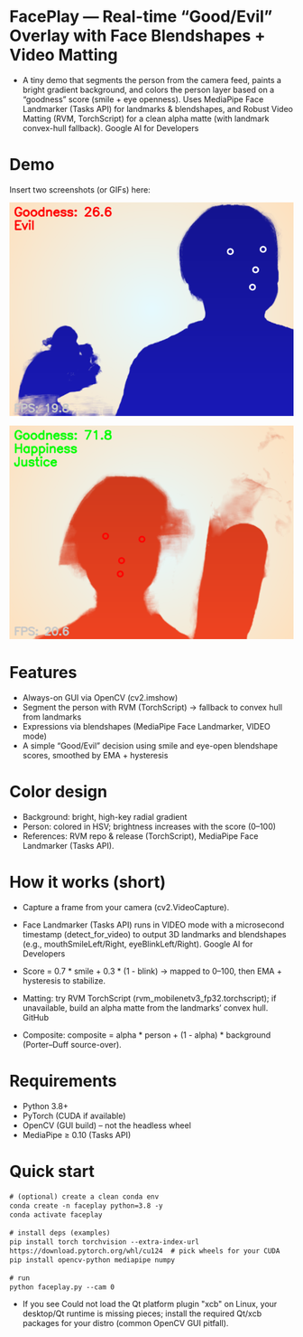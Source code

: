 # FacePlay — Real-time “Good/Evil” Overlay with Face Blendshapes + Video Matting

- A tiny demo that segments the person from the camera feed, paints a bright gradient background, and colors the person layer based on a “goodness” score (smile + eye openness). Uses MediaPipe Face Landmarker (Tasks API) for landmarks & blendshapes, and Robust Video Matting (RVM, TorchScript) for a clean alpha matte (with landmark convex-hull fallback). 
Google AI for Developers


# Demo

Insert two screenshots (or GIFs) here:

![Overlay demo 1](./nomood.png)

![Overlay demo 2](./happy5.png)

# Features

- Always-on GUI via OpenCV (cv2.imshow)
- Segment the person with RVM (TorchScript) → fallback to convex hull from landmarks
- Expressions via blendshapes (MediaPipe Face Landmarker, VIDEO mode)
- A simple “Good/Evil” decision using smile and eye-open blendshape scores, smoothed by EMA + hysteresis

# Color design

- Background: bright, high-key radial gradient
- Person: colored in HSV; brightness increases with the score (0–100)
- References: RVM repo & release (TorchScript), MediaPipe Face Landmarker (Tasks API). 

# How it works (short)

- Capture a frame from your camera (cv2.VideoCapture).

- Face Landmarker (Tasks API) runs in VIDEO mode with a microsecond timestamp (detect_for_video) to output 3D landmarks and blendshapes (e.g., mouthSmileLeft/Right, eyeBlinkLeft/Right). 
Google AI for Developers
- Score = 0.7 * smile + 0.3 * (1 - blink) → mapped to 0–100, then EMA + hysteresis to stabilize.
- Matting: try RVM TorchScript (rvm_mobilenetv3_fp32.torchscript); if unavailable, build an alpha matte from the landmarks’ convex hull. 
GitHub
- Composite: composite = alpha * person + (1 - alpha) * background (Porter–Duff source-over). 

# Requirements
- Python 3.8+
- PyTorch (CUDA if available)
- OpenCV (GUI build) – not the headless wheel
- MediaPipe ≥ 0.10 (Tasks API)

# Quick start
```
# (optional) create a clean conda env
conda create -n faceplay python=3.8 -y
conda activate faceplay

# install deps (examples)
pip install torch torchvision --extra-index-url https://download.pytorch.org/whl/cu124  # pick wheels for your CUDA
pip install opencv-python mediapipe numpy

# run
python faceplay.py --cam 0

```




- If you see Could not load the Qt platform plugin "xcb" on Linux, your desktop/Qt runtime is missing pieces; install the required Qt/xcb packages for your distro (common OpenCV GUI pitfall). 
